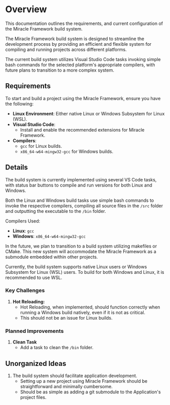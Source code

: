 # Overview

This documentation outlines the requirements, and current configuration of the Miracle Framework build system.

The Miracle Framework build system is designed to streamline the development process by providing an efficient and flexible system for compiling and running projects across different platforms.

The current build system utilizes Visual Studio Code tasks invoking simple bash commands for the selected platform's appropriate compilers, with future plans to transition to a more complex system. 

## Requirements

To start and build a project using the Miracle Framework, ensure you have the following:

- **Linux Environment**: Either native Linux or Windows Subsystem for Linux (WSL).
- **Visual Studio Code**:
    - Install and enable the recommended extensions for Miracle Framework.
- **Compilers**:
    - `gcc` for Linux builds.
    - `x86_64-w64-mingw32-gcc` for Windows builds.

## Details

The build system is currently implemented using several VS Code tasks, with status bar buttons to compile and run versions for both Linux and Windows.

Both the Linux and Windows build tasks use simple bash commands to invoke the respective compilers, compiling all source files in the `/src` folder and outputting the executable to the `/bin` folder.

Compilers Used:
- **Linux**: `gcc`
- **Windows**: `x86_64-w64-mingw32-gcc`

In the future, we plan to transition to a build system utilizing makefiles or CMake. This new system will accommodate the Miracle Framework as a submodule embedded within other projects.

Currently, the build system supports native Linux users or Windows Subsystem for Linux (WSL) users. To build for both Windows and Linux, it is recommended to use WSL.

### Key Challenges

1. **Hot Reloading:**
   - Hot Reloading, when implemented, should function correctly when running a Windows build natively, even if it is not as critical.
   - This should not be an issue for Linux builds.

### Planned Improvements

1. **Clean Task**
   - Add a task to clean the `/bin` folder.

## Unorganized Ideas

1. The build system should facilitate application development.
   - Setting up a new project using Miracle Framework should be straightforward and minimally cumbersome.
   - Should be as simple as adding a git submodule to the Application's project files.